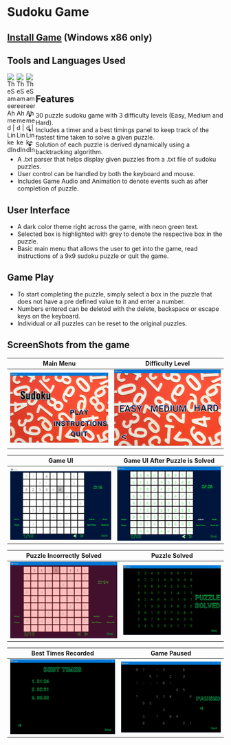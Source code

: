 # Sudoku Game
## [Install Game](https://drive.google.com/file/d/1LzHC1rFJpgXe01hrTVUF-LNOknqQcwjK/view?usp=sharing) (Windows x86 only)
## Tools and Languages Used

<img align="left" alt="TheSameerAhmed | LinkedIn" width="22px" src="https://cdn.jsdelivr.net/npm/simple-icons@3.4.1/icons/csharp.svg">
<img align="left" alt="TheSameerAhmed | LinkedIn" width="22px" src="https://cdn.jsdelivr.net/npm/simple-icons@3.4.1/icons/unity.svg">
<img align="left" alt="TheSameerAhmed | LinkedIn" width="22px" src="https://cdn.jsdelivr.net/npm/simple-icons@3.4.1/icons/visualstudio.svg"> <br>

## Features

- 30 puzzle sudoku game with 3 difficulty levels (Easy, Medium and Hard).
- Includes a timer and a best timings panel to keep track of the fastest time taken to solve a given puzzle.
- Solution of each puzzle is derived dynamically using a backtracking algorithm. 
- A .txt parser that helps display given puzzles from a .txt file of sudoku puzzles.
- User control can be handled by both the keyboard and mouse.
- Includes Game Audio and Animation to denote events such as after completion of puzzle.

## User Interface

- A dark color theme right across the game, with neon green text.
- Selected box is highlighted with grey to denote the respective box in the puzzle.
- Basic main menu that allows the user to get into the game, read instructions of a 9x9 sudoku puzzle or quit the game.

## Game Play

- To start completing the puzzle, simply select a box in the puzzle that does not have a pre defined value to it and enter a number.
- Numbers entered can be deleted with the delete, backspace or escape keys on the keyboard.
- Individual or all puzzles can be reset to the original puzzles.

## ScreenShots from the game


Main Menu                  |  Difficulty Level
:-------------------------:|:-------------------------:
![](/Sudoku/GameScreenShots/MainMenu.jpg)  |  ![](/Sudoku/GameScreenShots/DifficultyLevel.jpg)

Game UI                    | Game UI After Puzzle is Solved
:-------------------------:|:-------------------------:
![](/Sudoku/GameScreenShots/GameMode.jpg)  |  ![](/Sudoku/GameScreenShots/GameModeAfterSolving.jpg)

Puzzle Incorrectly Solved  |  Puzzle Solved
:-------------------------:|:-------------------------:
![](/Sudoku/GameScreenShots/NotSolved.jpg)  |  ![](/Sudoku/GameScreenShots/SolvedPuzzle.jpg)

Best Times Recorded        |  Game Paused
:-------------------------:|:-------------------------:
![](/Sudoku/GameScreenShots/BestTimes.jpg)  |  ![](/Sudoku/GameScreenShots/GamePaused.jpg)

